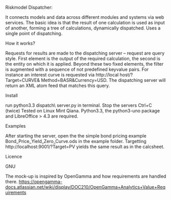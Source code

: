 Riskmodel Dispatcher:

It connects models and data across different modules and systems via web services. The basic idea is that the result of one calculation is used as input of another, forming a tree of calculations, dynamically dispatched. Uses a single point of dispatching.

How it works?

Requests for results are made to the dispatching server – request are query style. First element is the output of the required calculation, the second is the entity on which it is applied. Beyond these two fixed elements, the filter is augmented  with a sequence of not predefined keyvalue pairs. For instance an interest curve is requested via http://local host/?Target=CURVE& Method=BASR&Currency=USD. The dispatching server will return an XML atom feed that matches this query.

Install

run python3.3 dispatch\ server.py in terminal. Stop the servers Ctrl+C (twice)
Tested on Linux Mint Qiana. Python3.3, the python3-uno package and LibreOffice > 4.3 are required.

Examples

After starting the server, open the the simple bond pricing example Bond_Price_Yield_Zero_Curve.ods in the example folder. Targetting  http://localhost:9001/?Target=PV yields the same result as in the calcsheet.

Licence

GNU

The mock-up is inspired by OpenGamma and how requirements are handled there. https://opengamma-docs.atlassian.net/wiki/display/DOC210/OpenGamma+Analytics+Value+Requirements
